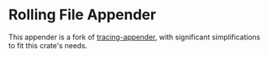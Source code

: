 # Rolling File Appender

This appender is a fork of [tracing-appender](https://crates.io/crates/tracing-appender), with significant simplifications to fit this crate's needs.
